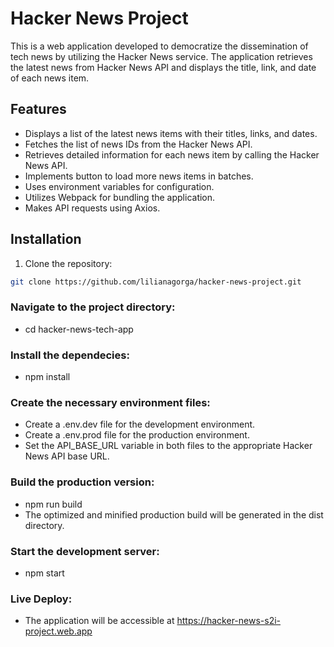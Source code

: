 # Hacker News Project

This is a web application developed to democratize the dissemination of tech news by utilizing the Hacker News service. The application retrieves the latest news from Hacker News API and displays the title, link, and date of each news item.

## Features

- Displays a list of the latest news items with their titles, links, and dates.
- Fetches the list of news IDs from the Hacker News API.
- Retrieves detailed information for each news item by calling the Hacker News API.
- Implements button to load more news items in batches.
- Uses environment variables for configuration.
- Utilizes Webpack for bundling the application.
- Makes API requests using Axios.

## Installation

1. Clone the repository:

```bash
git clone https://github.com/lilianagorga/hacker-news-project.git
```

### Navigate to the project directory: 
* cd hacker-news-tech-app

### Install the dependecies: 
* npm install

### Create the necessary environment files: 
* Create a .env.dev file for the development environment.
* Create a .env.prod file for the production environment.
* Set the API_BASE_URL variable in both files to the appropriate Hacker News API base URL.

### Build the production version:
* npm run build
* The optimized and minified production build will be generated in the dist directory.

### Start the development server:
* npm start

### Live Deploy:
* The application will be accessible at https://hacker-news-s2i-project.web.app